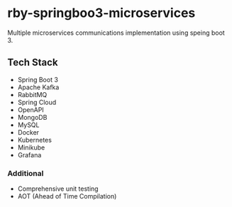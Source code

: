 # rby-springboo3-microservices

Multiple microservices communications implementation using speing boot 3.


## Tech Stack
- Spring Boot 3
- Apache Kafka
- RabbitMQ
- Spring Cloud
- OpenAPI
- MongoDB
- MySQL
- Docker
- Kubernetes
- Minikube
- Grafana


### Additional
- Comprehensive unit testing
- AOT (Ahead of Time Compilation)